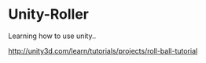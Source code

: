 # Unity-Roller

Learning how to use unity..

http://unity3d.com/learn/tutorials/projects/roll-ball-tutorial
